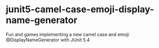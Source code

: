 # junit5-camel-case-emoji-display-name-generator
Fun and games implementing a new camel case and emoji @DisplayNameGenerator with JUnit 5.4
